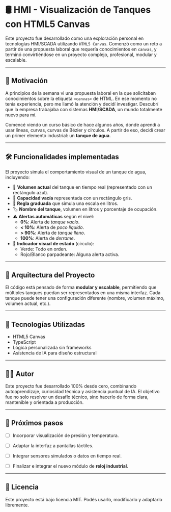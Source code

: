 # 🛢️ HMI - Visualización de Tanques con HTML5 Canvas

Este proyecto fue desarrollado como una exploración personal en tecnologías HMI/SCADA utilizando `HTML5 Canvas`. Comenzó como un reto a partir de una propuesta laboral que requería conocimientos en `canvas`, y terminó convirtiéndose en un proyecto complejo, profesional, modular y escalable.

---

## 🧠 Motivación

A principios de la semana vi una propuesta laboral en la que solicitaban conocimientos sobre la etiqueta `<canvas>` de HTML. En ese momento no tenía experiencia, pero me llamó la atención y decidí investigar. Descubrí que la empresa trabajaba con sistemas **HMI/SCADA**, un mundo totalmente nuevo para mí.

Comencé viendo un curso básico de hace algunos años, donde aprendí a usar líneas, curvas, curvas de Bézier y círculos. A partir de eso, decidí crear un primer elemento industrial: un **tanque de agua**.

---

## 🛠️ Funcionalidades implementadas

El proyecto simula el comportamiento visual de un tanque de agua, incluyendo:

- 🧊 **Volumen actual** del tanque en tiempo real (representado con un rectángulo azul).
- 🩶 **Capacidad vacía** representada con un rectángulo gris.
- 📏 **Regla graduada** que simula una escala en litros.
- 🏷️ **Nombre del tanque**, volumen en litros y porcentaje de ocupación.
- ⚠️ **Alertas automáticas** según el nivel:
  - **0%**: Alerta de *tanque vacío*.
  - **< 10%**: Alerta de *poco líquido*.
  - **> 90%**: Alerta de *tanque lleno*.
  - **100%**: Alerta de *derrame*.
- 🔴 **Indicador visual de estado** (círculo):
  - Verde: Todo en orden.
  - Rojo/Blanco parpadeante: Alguna alerta activa.

---

## 🧩 Arquitectura del Proyecto

El código está pensado de forma **modular y escalable**, permitiendo que múltiples tanques puedan ser representados en una misma interfaz. Cada tanque puede tener una configuración diferente (nombre, volumen máximo, volumen actual, etc.).

---

## 🧪 Tecnologías Utilizadas

- HTML5 Canvas
- TypeScript
- Lógica personalizada sin frameworks
- Asistencia de IA para diseño estructural

---

## 👨‍💻 Autor

Este proyecto fue desarrollado 100% desde cero, combinando autoaprendizaje, curiosidad técnica y asistencia puntual de IA. El objetivo fue no solo resolver un desafío técnico, sino hacerlo de forma clara, mantenible y orientada a producción.

---

## 🚧 Próximos pasos

- [ ] Incorporar visualización de presión y temperatura.
- [ ] Adaptar la interfaz a pantallas táctiles.
- [ ] Integrar sensores simulados o datos en tiempo real.
- [ ] Finalizar e integrar el nuevo módulo de **reloj industrial**.


---

## 📝 Licencia

Este proyecto está bajo licencia MIT. Podés usarlo, modificarlo y adaptarlo libremente.

